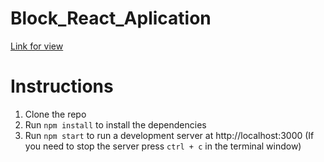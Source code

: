 # Block_React_Aplication

[Link for view](https://sesile26.github.io/CRUD_APP/)

# Instructions

1. Clone the repo
2. Run `npm install` to install the dependencies
3. Run `npm start` to run a development server at http://localhost:3000 (If you need to stop the server press `ctrl + c` in the terminal window)
